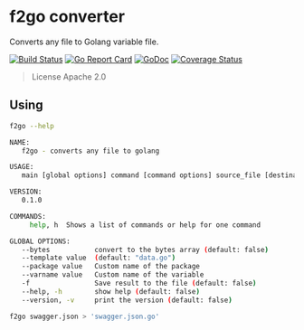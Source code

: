 # f2go converter

Converts any file to Golang variable file.

[![Build Status](https://travis-ci.org/geniusrabbit/f2go.svg?branch=master)](https://travis-ci.org/geniusrabbit/f2go)
[![Go Report Card](https://goreportcard.com/badge/github.com/geniusrabbit/f2go)](https://goreportcard.com/report/github.com/geniusrabbit/f2go)
[![GoDoc](https://godoc.org/github.com/geniusrabbit/f2go?status.svg)](https://godoc.org/github.com/geniusrabbit/f2go)
[![Coverage Status](https://coveralls.io/repos/github/geniusrabbit/f2go/badge.svg)](https://coveralls.io/github/geniusrabbit/f2go)

> License Apache 2.0

## Using

```sh
f2go --help

NAME:
   f2go - converts any file to golang

USAGE:
   main [global options] command [command options] source_file [destination file]

VERSION:
   0.1.0

COMMANDS:
     help, h  Shows a list of commands or help for one command

GLOBAL OPTIONS:
   --bytes           convert to the bytes array (default: false)
   --template value  (default: "data.go")
   --package value   Custom name of the package
   --varname value   Custom name of the variable
   -f                Save result to the file (default: false)
   --help, -h        show help (default: false)
   --version, -v     print the version (default: false)
```

```sh
f2go swagger.json > 'swagger.json.go'
```
